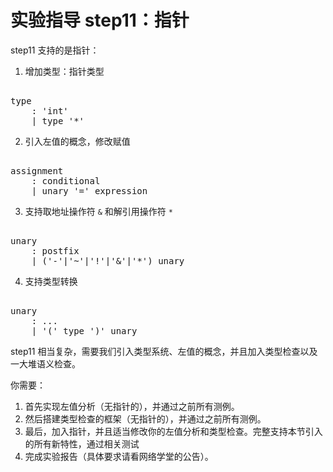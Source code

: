 # 实验指导 step11：指针
step11 支持的是指针：

1. 增加类型：指针类型
<pre id='vimCodeElement'><code></code>
<span class="SpecRuleStart">type</span>
<span class="SpecRuleIndicator">    :</span> <span class="SpecToken">'int'</span>
<div class="changed"><span class="SpecRuleIndicator">    |</span> <span class="SpecRule">type</span> <span class="SpecToken">'*'</span></div></pre>

2. 引入左值的概念，修改赋值
<pre id='vimCodeElement'><code></code>
<span class="SpecRuleStart">assignment</span>
<span class="SpecRuleIndicator">    :</span> <span class="SpecRule">conditional</span>
<div class="changed"><span class="SpecRuleIndicator">    |</span> <span class="SpecRule">unary</span> <span class="SpecToken">'='</span> <span class="SpecRule">expression</span></div></pre>

3. 支持取地址操作符 `&` 和解引用操作符 `*`
<pre id='vimCodeElement'><code></code>
<span class="SpecRuleStart">unary</span>
<span class="SpecRuleIndicator">    :</span> <span class="SpecRule">postfix</span>
<div class="changed"><span class="SpecRuleIndicator">    |</span> <span class="SpecOperator">(</span><span class="SpecToken">'-'</span><span class="SpecOperator">|</span><span class="SpecToken">'~'</span><span class="SpecOperator">|</span><span class="SpecToken">'!'</span><span class="SpecOperator">|</span><span class="SpecToken">'&amp;'</span><span class="SpecOperator">|</span><span class="SpecToken">'*'</span><span class="SpecOperator">)</span> <span class="SpecRule">unary</span></div></pre>

4. 支持类型转换
<pre id='vimCodeElement'><code></code>
<span class="SpecRuleStart">unary</span>
<span class="SpecRuleIndicator">    :</span> ...
<div class="changed"><span class="SpecRuleIndicator">    |</span> <span class="SpecToken">'('</span> <span class="SpecRule">type</span> <span class="SpecToken">')'</span> <span class="SpecRule">unary</span></div></pre>

step11 相当复杂，需要我们引入类型系统、左值的概念，并且加入类型检查以及一大堆语义检查。

你需要：
1. 首先实现左值分析（无指针的），并通过之前所有测例。
2. 然后搭建类型检查的框架（无指针的），并通过之前所有测例。
3. 最后，加入指针，并且适当修改你的左值分析和类型检查。完整支持本节引入的所有新特性，通过相关测试
4. 完成实验报告（具体要求请看网络学堂的公告）。